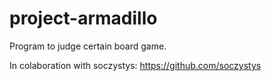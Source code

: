 # project-armadillo
Program to judge certain board game.

In colaboration with soczystys: https://github.com/soczystys
